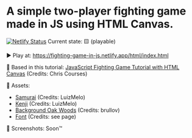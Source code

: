 # A simple two-player fighting game made in JS using HTML Canvas.

[![Netlify Status](https://api.netlify.com/api/v1/badges/045d2c4a-4b04-46b7-aec6-d61990e78c36/deploy-status)](https://app.netlify.com/sites/fighting-game-in-js/deploys)
Current state: 🟨 (playable)

▶️ Play at: https://fighting-game-in-js.netlify.app/html/index.html

🎥 Based in this tutorial: [JavaScript Fighting Game Tutorial with HTML Canvas](https://www.youtube.com/watch?v=vyqbNFMDRGQ) (Credits: Chris Courses)

📁 Assets:
* [Samurai](https://luizmelo.itch.io/martial-hero) (Credits: LuizMelo)
* [Kenji](https://luizmelo.itch.io/martial-hero-2) (Credits: LuizMelo)
* [Background Oak Woods](https://brullov.itch.io/oak-woods) (Credits: brullov)
* [Font](https://poppyworks.itch.io/silver) (Credits: see page)

📸 Screenshots: Soon™